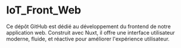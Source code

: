 # IoT_Front_Web
Ce dépôt GitHub est dédié au développement du frontend de notre application web. Construit avec Nuxt, il offre une interface utilisateur moderne, fluide, et réactive pour améliorer l'expérience utilisateur.
